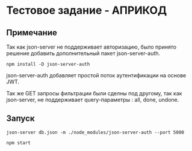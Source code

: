 # Тестовое задание - АПРИКОД

## Примечание

Так как json-server не поддерживает авторизацию, было принято решение 
добавить дополнительный пакет json-server-auth.
```
npm install -D json-server-auth
```

json-server-auth добавляет простой поток аутентификации на основе JWT.  

Так же GET запросы фильтрации были сделны под другому, так как json-server,
не поддерживает query-параметры : all, done, undone.

## Запуск

```
json-server db.json -m ./node_modules/json-server-auth --port 5000
```
```
npm start
```
